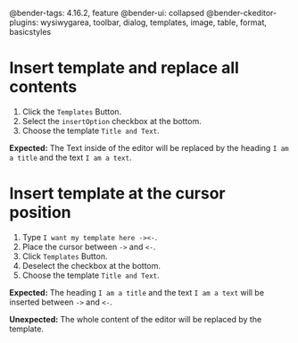 @bender-tags: 4.16.2, feature
@bender-ui: collapsed
@bender-ckeditor-plugins: wysiwygarea, toolbar, dialog, templates, image, table, format, basicstyles

Insert template and replace all contents
========================================

1. Click the `Templates` Button.
2. Select the `insertOption` checkbox at the bottom.
3. Choose the template `Title and Text`.
 

**Expected:** The Text inside of the editor will be replaced by the heading `I am a title` and the text `I am a text`.

Insert template at the cursor position
======================================

1. Type `I want my template here -><-`.
2. Place the cursor between `->` and `<-`.
3. Click `Templates` Button.
4. Deselect the checkbox at the bottom.
5. Choose the template `Title and Text`.
 

**Expected:** The heading `I am a title` and the text `I am a text` will be inserted between `->` and `<-`.

**Unexpected:** The whole content of the editor will be replaced by the template.
